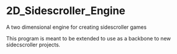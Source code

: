 # 2D_Sidescroller_Engine
A two dimensional engine for creating sidescroller games

This program is meant to be extended to use as a backbone to new sidecscroller projects.
